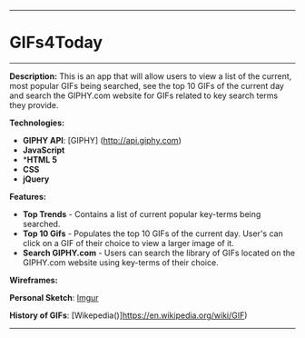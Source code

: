 ___

# GIFs4Today
___

**Description:**
This is an app that will allow users to view a list of the current, most popular GIFs being searched, see the top 10 GIFs of the current day and search the GIPHY.com website for GIFs related to key search terms they provide. 

**Technologies:**

* **GIPHY API**: [GIPHY] (http://api.giphy.com)
* **JavaScript**
* ***HTML 5**
* **CSS**
* **jQuery**


**Features:** 

* **Top Trends** - Contains a list of current popular key-terms being searched.
* **Top 10 Gifs** - Populates the top 10 GIFs of the current day.  User's can click on a GIF of their choice to view a larger image of it.
* **Search GIPHY.com** - Users can search the library of GIFs located on the GIPHY.com website using key-terms of their choice.


**Wireframes:**

**Personal Sketch**:  [Imgur](https://i.imgur.com/LiYDGxF.jpg)

**History of GIFs**: [Wikepedia()]https://en.wikipedia.org/wiki/GIF)
___











